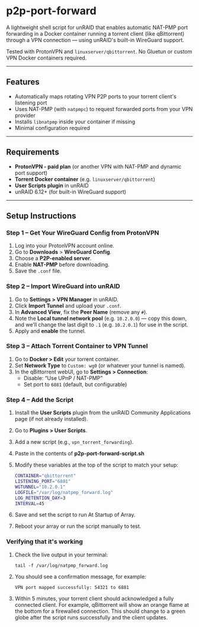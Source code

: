 # p2p-port-forward
A lightweight shell script for unRAID that enables automatic NAT-PMP port forwarding in a Docker container running a torrent client (like qBittorrent) through a VPN connection — using unRAID's built-in WireGuard support.

Tested with ProtonVPN and `linuxserver/qbittorrent`. No Gluetun or custom VPN Docker containers required.

---

## Features

- Automatically maps rotating VPN P2P ports to your torrent client's listening port
- Uses NAT-PMP (with `natpmpc`) to request forwarded ports from your VPN provider
- Installs `libnatpmp` inside your container if missing
- Minimal configuration required

---

## Requirements

- **ProtonVPN - paid plan** (or another VPN with NAT-PMP and dynamic port support)
- **Torrent Docker container** (e.g. `linuxserver/qbittorrent`)
- **User Scripts plugin** in unRAID
- unRAID 6.12+ (for built-in WireGuard support)

---

## Setup Instructions

### Step 1 – Get Your WireGuard Config from ProtonVPN

1. Log into your ProtonVPN account online.
2. Go to **Downloads** > **WireGuard Config**.
3. Choose a **P2P-enabled server**.
4. Enable **NAT-PMP** before downloading.
5. Save the `.conf` file.

### Step 2 – Import WireGuard into unRAID

1. Go to **Settings > VPN Manager** in unRAID.
2. Click **Import Tunnel** and upload your `.conf`.
3. In **Advanced View**, fix the **Peer Name** (remove any `#`).
4. Note the **Local tunnel network pool** (e.g. `10.2.0.0`) — copy this down, and we'll change the last digit to `.1` (e.g. `10.2.0.1`) for use in the script.
5. Apply and **enable** the tunnel.

### Step 3 – Attach Torrent Container to VPN Tunnel

1. Go to **Docker > Edit** your torrent container.
2. Set **Network Type** to `Custom: wg0` (or whatever your tunnel is named).
3. In the qBittorrent webUI, go to **Settings > Connection**:
    - Disable: “Use UPnP / NAT-PMP”
    - Set port to `6881` (default, but configurable)

### Step 4 – Add the Script

1. Install the **User Scripts** plugin from the unRAID Community Applications page (if not already installed).
2. Go to **Plugins > User Scripts**.
3. Add a new script (e.g., `vpn_torrent_forwarding`).
4. Paste in the contents of **p2p-port-forward-script.sh**
5. Modify these variables at the top of the script to match your setup:

   ```bash
   CONTAINER="qbittorrent"
   LISTENING_PORT="6881"
   WGTUNNEL="10.2.0.1"
   LOGFILE="/var/log/natpmp_forward.log"
   LOG_RETENTION_DAY=3
   INTERVAL=45
6. Save and set the script to run At Startup of Array.
7. Reboot your array or run the script manually to test.

### Verifying that it's working

1. Check the live output in your terminal:
   
    ```tail -f /var/log/natpmp_forward.log```

2. You should see a confirmation message, for example:
   
    ```VPN port mapped successfully: 54321 to 6881```

3. Within 5 minutes, your torrent client should acknowledged a fully connected client.  For example, qBittorrent will show an orange flame at the bottom for a firewalled connection. This should change to a green globe after the script runs successfully and the client updates.
